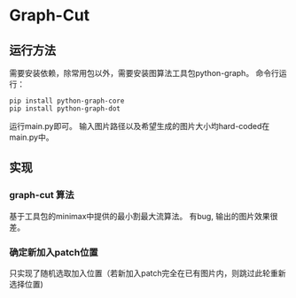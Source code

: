 # Graph-Cut

## 运行方法

需要安装依赖，除常用包以外，需要安装图算法工具包python-graph。
命令行运行：
```
pip install python-graph-core
pip install python-graph-dot
```
运行main.py即可。
输入图片路径以及希望生成的图片大小均hard-coded在main.py中。

## 实现
### graph-cut 算法
基于工具包的minimax中提供的最小割最大流算法。
有bug, 输出的图片效果很差。

### 确定新加入patch位置
只实现了随机选取加入位置（若新加入patch完全在已有图片内，则跳过此轮重新选择位置)

